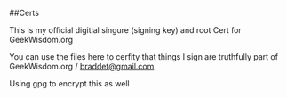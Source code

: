 ##Certs

This is my official digitial singure (signing key) and root Cert for GeekWisdom.org

You can use the files here to cerfity that things I sign are truthfully part of GeekWisdom.org / braddet@gmail.com

Using gpg to encrypt this as well
